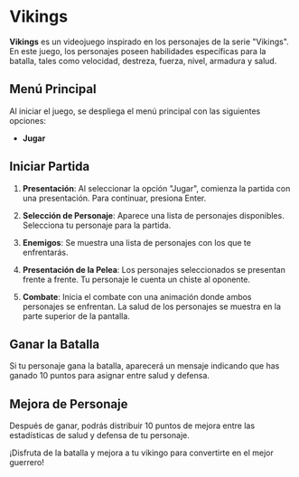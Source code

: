 # Vikings

**Vikings** es un videojuego inspirado en los personajes de la serie "Vikings". En este juego, los personajes poseen habilidades específicas para la batalla, tales como velocidad, destreza, fuerza, nivel, armadura y salud.

## Menú Principal

Al iniciar el juego, se despliega el menú principal con las siguientes opciones:

- **Jugar**

## Iniciar Partida

1. **Presentación**: Al seleccionar la opción "Jugar", comienza la partida con una presentación. Para continuar, presiona Enter.

2. **Selección de Personaje**: Aparece una lista de personajes disponibles. Selecciona tu personaje para la partida.

3. **Enemigos**: Se muestra una lista de personajes con los que te enfrentarás.

4. **Presentación de la Pelea**: Los personajes seleccionados se presentan frente a frente. Tu personaje le cuenta un chiste al oponente.

5. **Combate**: Inicia el combate con una animación donde ambos personajes se enfrentan. La salud de los personajes se muestra en la parte superior de la pantalla.

## Ganar la Batalla

Si tu personaje gana la batalla, aparecerá un mensaje indicando que has ganado 10 puntos para asignar entre salud y defensa.

## Mejora de Personaje

Después de ganar, podrás distribuir 10 puntos de mejora entre las estadísticas de salud y defensa de tu personaje.

¡Disfruta de la batalla y mejora a tu vikingo para convertirte en el mejor guerrero!
